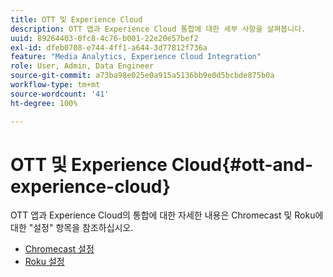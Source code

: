 ```yaml
---
title: OTT 및 Experience Cloud
description: OTT 앱과 Experience Cloud 통합에 대한 세부 사항을 살펴봅니다.
uuid: 89264403-0fc8-4c76-b001-22e20e57bef2
exl-id: dfeb0708-e744-4ff1-a644-3d77812f736a
feature: "Media Analytics, Experience Cloud Integration"
role: User, Admin, Data Engineer
source-git-commit: a73ba98e025e0a915a5136bb9e0d5bcbde875b0a
workflow-type: tm+mt
source-wordcount: '41'
ht-degree: 100%

---
```


# OTT 및 Experience Cloud{#ott-and-experience-cloud}

OTT 앱과 Experience Cloud의 통합에 대한 자세한 내용은 Chromecast 및 Roku에 대한 &quot;설정&quot; 항목을 참조하십시오.

* [Chromecast 설정](/help/implementation/media-sdk/setup/set-up-chromecast.md)
* [Roku 설정](/help/implementation/media-sdk/setup/set-up-roku.md)
